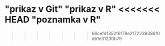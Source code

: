 "prikaz v Git"
"prikaz v R"
<<<<<<< HEAD
"poznamka v R"
=======
>>>>>>> 66cefd1352f6f78e2f72239386f0db1e31230b79
